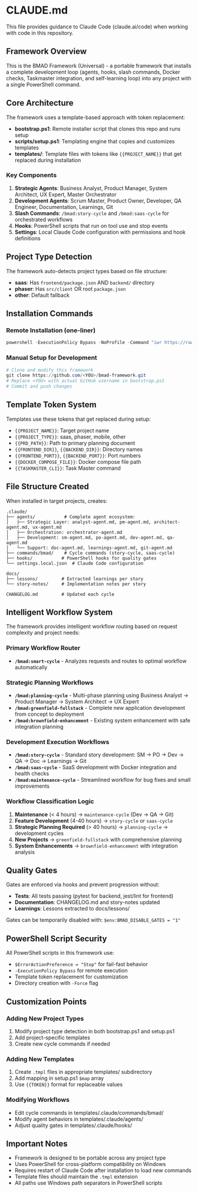 # CLAUDE.md

This file provides guidance to Claude Code (claude.ai/code) when working with code in this repository.

## Framework Overview

This is the BMAD Framework (Universal) - a portable framework that installs a complete development loop (agents, hooks, slash commands, Docker checks, Taskmaster integration, and self-learning loop) into any project with a single PowerShell command.

## Core Architecture

The framework uses a template-based approach with token replacement:

- **bootstrap.ps1**: Remote installer script that clones this repo and runs setup
- **scripts/setup.ps1**: Templating engine that copies and customizes templates
- **templates/**: Template files with tokens like `{{PROJECT_NAME}}` that get replaced during installation

### Key Components

1. **Strategic Agents**: Business Analyst, Product Manager, System Architect, UX Expert, Master Orchestrator
2. **Development Agents**: Scrum Master, Product Owner, Developer, QA Engineer, Documentation, Learnings, Git
3. **Slash Commands**: `/bmad:story-cycle` and `/bmad:saas-cycle` for orchestrated workflows
4. **Hooks**: PowerShell scripts that run on tool use and stop events
5. **Settings**: Local Claude Code configuration with permissions and hook definitions

## Project Type Detection

The framework auto-detects project types based on file structure:
- **saas**: Has `frontend/package.json` AND `backend/` directory
- **phaser**: Has `src/client` OR root `package.json`
- **other**: Default fallback

## Installation Commands

### Remote Installation (one-liner)
```powershell
powershell -ExecutionPolicy Bypass -NoProfile -Command "iwr https://raw.githubusercontent.com/<YOU>/bmad-framework/main/bootstrap.ps1 -UseBasicParsing | iex; Install-BMAD -ProjectDir . -ProjectType auto"
```

### Manual Setup for Development
```powershell
# Clone and modify this framework
git clone https://github.com/<YOU>/bmad-framework.git
# Replace <YOU> with actual GitHub username in bootstrap.ps1
# Commit and push changes
```

## Template Token System

Templates use these tokens that get replaced during setup:
- `{{PROJECT_NAME}}`: Target project name
- `{{PROJECT_TYPE}}`: saas, phaser, mobile, other
- `{{PRD_PATH}}`: Path to primary planning document
- `{{FRONTEND_DIR}}`, `{{BACKEND_DIR}}`: Directory names
- `{{FRONTEND_PORT}}`, `{{BACKEND_PORT}}`: Port numbers
- `{{DOCKER_COMPOSE_FILE}}`: Docker compose file path
- `{{TASKMASTER_CLI}}`: Task Master command

## File Structure Created

When installed in target projects, creates:
```
.claude/
├── agents/           # Complete agent ecosystem:
│   ├── Strategic Layer: analyst-agent.md, pm-agent.md, architect-agent.md, ux-agent.md
│   ├── Orchestration: orchestrator-agent.md
│   ├── Development: sm-agent.md, po-agent.md, dev-agent.md, qa-agent.md
│   └── Support: doc-agent.md, learnings-agent.md, git-agent.md
├── commands/bmad/    # Cycle commands (story-cycle, saas-cycle)
├── hooks/           # PowerShell hooks for quality gates
└── settings.local.json  # Claude Code configuration

docs/
├── lessons/         # Extracted learnings per story
└── story-notes/     # Implementation notes per story

CHANGELOG.md         # Updated each cycle
```

## Intelligent Workflow System

The framework provides intelligent workflow routing based on request complexity and project needs:

### **Primary Workflow Router**
- **`/bmad:smart-cycle`** - Analyzes requests and routes to optimal workflow automatically

### **Strategic Planning Workflows**  
- **`/bmad:planning-cycle`** - Multi-phase planning using Business Analyst → Product Manager → System Architect → UX Expert
- **`/bmad:greenfield-fullstack`** - Complete new application development from concept to deployment
- **`/bmad:brownfield-enhancement`** - Existing system enhancement with safe integration planning

### **Development Execution Workflows**
- **`/bmad:story-cycle`** - Standard story development: SM → PO → Dev → QA → Doc → Learnings → Git  
- **`/bmad:saas-cycle`** - SaaS development with Docker integration and health checks
- **`/bmad:maintenance-cycle`** - Streamlined workflow for bug fixes and small improvements

### **Workflow Classification Logic**
1. **Maintenance** (< 4 hours) → `maintenance-cycle` (Dev → QA → Git)
2. **Feature Development** (4-40 hours) → `story-cycle` or `saas-cycle` 
3. **Strategic Planning Required** (> 40 hours) → `planning-cycle` → development cycles
4. **New Projects** → `greenfield-fullstack` with comprehensive planning
5. **System Enhancements** → `brownfield-enhancement` with integration analysis

## Quality Gates

Gates are enforced via hooks and prevent progression without:
- **Tests**: All tests passing (pytest for backend, jest/lint for frontend)
- **Documentation**: CHANGELOG.md and story-notes updated
- **Learnings**: Lessons extracted to docs/lessons/

Gates can be temporarily disabled with: `$env:BMAD_DISABLE_GATES = "1"`

## PowerShell Script Security

All PowerShell scripts in this framework use:
- `$ErrorActionPreference = "Stop"` for fail-fast behavior
- `-ExecutionPolicy Bypass` for remote execution
- Template token replacement for customization
- Directory creation with `-Force` flag

## Customization Points

### Adding New Project Types
1. Modify project type detection in both bootstrap.ps1 and setup.ps1
2. Add project-specific templates
3. Create new cycle commands if needed

### Adding New Templates
1. Create `.tmpl` files in appropriate templates/ subdirectory
2. Add mapping in setup.ps1 `$map` array
3. Use `{{TOKEN}}` format for replaceable values

### Modifying Workflows
- Edit cycle commands in templates/.claude/commands/bmad/
- Modify agent behaviors in templates/.claude/agents/
- Adjust quality gates in templates/.claude/hooks/

## Important Notes

- Framework is designed to be portable across any project type
- Uses PowerShell for cross-platform compatibility on Windows
- Requires restart of Claude Code after installation to load new commands
- Template files should maintain the `.tmpl` extension
- All paths use Windows path separators in PowerShell scripts
